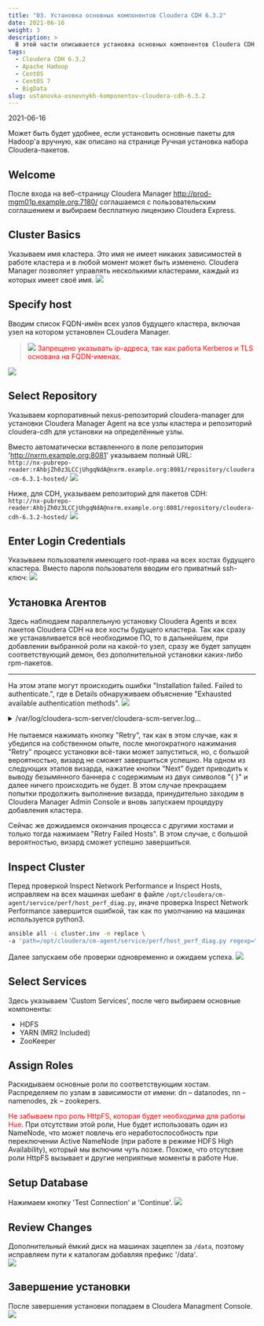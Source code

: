 ```yaml
---
title: "03. Установка основных компонентов Cloudera CDH 6.3.2"
date: 2021-06-16
weight: 3
description: >
  В этой части описывается установка основных компонентов Cloudera CDH 6.3.2.
tags:
  - Cloudera CDH 6.3.2
  - Apache Hadoop
  - CentOS
  - CentOS 7
  - BigData
slug: ustanovka-osnovnykh-komponentov-cloudera-cdh-6.3.2
---
```


2021-06-16

Может быть будет удобнее, если установить основные пакеты для Hadoop'а вручную, как описано на странице Ручная установка набора Cloudera-пакетов.

## Welcome
После входа на веб-страницу Cloudera Manager http://prod-mgm01p.example.org:7180/ соглашаемся с пользовательским соглашением и выбираем бесплатную лицензию Cloudera Express.

## Cluster Basics
Указываем имя кластера. Это имя не имеет никаких зависимостей в работе кластера и в любой момент может быть изменено. Cloudera Manager позволяет управлять несколькими кластерами, каждый из которых имеет своё имя.
![](/img/ustanovka-cloudera-cdh-6.3.2-s-tls-i-kerberos-na-osnove-freeipa/image_3_1.png)

## Specify host
Вводим список FQDN-имён всех узлов будущего кластера, включая узел на котором установлен CLoudera Manager.

> ![](/img/dialog-warning.png) <span style="color: red">Запрещено указывать ip-адреса, так как работа Kerberos и TLS основана на FQDN-именах.</span>

![](/img/ustanovka-cloudera-cdh-6.3.2-s-tls-i-kerberos-na-osnove-freeipa/image_3_2.png)

## Select Repository
Указываем корпоративный nexus-репозиторий cloudera-manager для установки Cloudera Manager Agent на все узлы кластера и репозиторий cloudera-cdh для установки на определённые узлы.

Вместо автоматически вставленного в поле репозитория 'http://nxrm.example.org:8081'  указываем полный URL:<br>
`http://nx-pubrepo-reader:rAhbjZh0z3LCCjUhgqNdA@nxrm.example.org:8081/repository/cloudera-cm-6.3.1-hosted/`
![](/img/ustanovka-cloudera-cdh-6.3.2-s-tls-i-kerberos-na-osnove-freeipa/image_3_3.png)

Ниже, для CDH, указываем репозиторий для пакетов CDH:<br>
`http://nx-pubrepo-reader:AhbjZh0z3LCCjUhgqNdA@nxrm.example.org:8081/repository/cloudera-cdh-6.3.2-hosted/`
![](/img/ustanovka-cloudera-cdh-6.3.2-s-tls-i-kerberos-na-osnove-freeipa/image_3_4.png)

## Enter Login Credentials
Указываем пользователя имеющего root-права на всех хостах будущего кластера. Вместо пароля  пользователя вводим его приватный ssh-ключ:
![](/img/ustanovka-cloudera-cdh-6.3.2-s-tls-i-kerberos-na-osnove-freeipa/image_3_5.png)

## Установка Агентов
Здесь наблюдаем параллельную установку Cloudera Agents и всех пакетов Cloudera CDH на все хосты будущего кластера. Так как сразу же устанавливается всё необходимое ПО, то в дальнейшем, при добавлении выбранной роли на какой-то узел, сразу же будет запущен соответствующий демон, без дополнительной установки каких-либо rpm-пакетов.

---
На этом этапе могут происходить ошибки "Installation failed. Failed to authenticate.", где в Details обнаруживаем объяснение "Exhausted available authentication methods".
![](/img/ustanovka-cloudera-cdh-6.3.2-s-tls-i-kerberos-na-osnove-freeipa/image_3_6.png)
<br>

<details><summary>/var/log/cloudera-scm-server/cloudera-scm-server.log...</summary>

```
2021-06-19 17:15:22,427 INFO NodeConfiguratorThread-0-0:com.cloudera.server.cmf.node.NodeConfiguratorProgress: dev-aux90p.test.lan: Transitioning from AUTHENTICATE (PT0.292S) to MAKE_TEMP_DIR
2021-06-19 17:15:22,471 ERROR NodeConfiguratorThread-0-1:net.schmizz.concurrent.Promise: <<authenticated>> woke to: net.schmizz.sshj.userauth.UserAuthException: Unknown packet received during publickey auth: GLOBAL_REQUEST
2021-06-19 17:15:22,471 WARN NodeConfiguratorThread-0-1:com.cloudera.server.cmf.node.NodeConfigurator: Could not authenticate to dev-aux91p.test.lan
net.schmizz.sshj.userauth.UserAuthException: Exhausted available authentication methods
        at net.schmizz.sshj.SSHClient.auth(SSHClient.java:232)
        at net.schmizz.sshj.SSHClient.auth(SSHClient.java:208)
        at com.cloudera.server.cmf.node.NodeConfigurator.connect(NodeConfigurator.java:416)
        at com.cloudera.server.cmf.node.NodeConfigurator.configure(NodeConfigurator.java:1028)
        at com.cloudera.server.cmf.node.NodeConfigurator.run(NodeConfigurator.java:1106)
        at java.util.concurrent.Executors$RunnableAdapter.call(Executors.java:511)
        at java.util.concurrent.FutureTask.run(FutureTask.java:266)
        at java.util.concurrent.ThreadPoolExecutor.runWorker(ThreadPoolExecutor.java:1149)
        at java.util.concurrent.ThreadPoolExecutor$Worker.run(ThreadPoolExecutor.java:624)
        at java.lang.Thread.run(Thread.java:748)
Caused by: net.schmizz.sshj.userauth.UserAuthException: Unknown packet received during publickey auth: GLOBAL_REQUEST
        at net.schmizz.sshj.userauth.method.AbstractAuthMethod.handle(AbstractAuthMethod.java:52)
        at net.schmizz.sshj.userauth.method.AuthPublickey.handle(AuthPublickey.java:47)
        at net.schmizz.sshj.userauth.UserAuthImpl.handle(UserAuthImpl.java:136)
        at net.schmizz.sshj.transport.TransportImpl.handle(TransportImpl.java:490)
        at net.schmizz.sshj.transport.Decoder.decode(Decoder.java:107)
        at net.schmizz.sshj.transport.Decoder.received(Decoder.java:175)
        at net.schmizz.sshj.transport.Reader.run(Reader.java:60)
2021-06-19 17:15:22,482 INFO NodeConfiguratorThread-0-1:com.cloudera.server.cmf.node.NodeConfiguratorProgress: dev-aux91p.test.lan: Setting AUTHENTICATE as failed and done state
2021-06-19 17:15:22,482 INFO NodeConfiguratorThread-0-1:net.schmizz.sshj.transport.TransportImpl: Disconnected - BY_APPLICATION
```
</details>
<br>
Не пытаемся нажимать кнопку "Retry", так как в этом случае, как я убедился на собственном опыте, после многократного нажимания "Retry" процесс установки всё-таки может запуститься, но, с большой вероятностью, визард не сможет завершиться успешно. На одном из следующих этапов визарда, нажатие кнопки "Next" будет приводить к выводу безымянного баннера с содержимым из двух символов "{ }" и далее ничего происходить не будет.  В этом случае прекращаем попытки продолжить выполнение визарда, принудительно заходим в Cloudera Manager Admin Console и вновь запускаем процедуру добавления кластера.

Сейчас же дожидаемся окончания процесса с другими хостами и только тогда нажимаем "Retry Failed Hosts". В этом случае, с большой вероятностью, визард сможет успешно завершиться.

## Inspect Cluster
Перед проверкой Inspect Network Performance и Inspect Hosts, исправляем на всех машинах шебанг в файле `/opt/cloudera/cm-agent/service/perf/host_perf_diag.py`, иначе проверка Inspect Network Performance завершится ошибкой, так как по умолчанию на машинах используется python3.
```bash
ansible all -i cluster.inv -m replace \
-a 'path=/opt/cloudera/cm-agent/service/perf/host_perf_diag.py regexp=^#!\/usr\/bin\/python replace=#!/usr/bin/python2' --become
```

Далее запускаем обе проверки одновременно и ожидаем успеха.
![](/img/ustanovka-cloudera-cdh-6.3.2-s-tls-i-kerberos-na-osnove-freeipa/image_3_7.png)

## Select Services
Здесь указываем 'Custom Services', после чего выбираем основные компоненты:

- HDFS
- YARN (MR2 Included)
- ZooKeeper

## Assign Roles
Раскидываем основные роли по соответствующим хостам. Распределяем по узлам в зависимости от имени: dn – datanodes, nn – namenodes, zk – zookepers.

<span style="color: red">Не забываем про роль HttpFS, которая будет необходима для работы Hue</span>. При отсутствии этой роли, Hue будет использовать один из NameNode, что может повлечь его неработоспособность при переключении Active NameNode (при работе в режиме HDFS High Availability), который мы включим чуть позже. Похоже, что отсутсвие роли HttpFS вызывает и другие неприятные моменты в работе Hue.

## Setup Database
Нажимаем кнопку 'Test Connection' и 'Continue'.
![](/img/ustanovka-cloudera-cdh-6.3.2-s-tls-i-kerberos-na-osnove-freeipa/image_3_8.png)

## Review Changes
Дополнительный ёмкий диск на машинах зацеплен за `/data`, поэтому исправляем пути к каталогам добавляя префикс '/data'.  
![](/img/ustanovka-cloudera-cdh-6.3.2-s-tls-i-kerberos-na-osnove-freeipa/image_3_9.png)

## Завершение установки
После завершения установки попадаем в Cloudera Managment Console.
![](/img/ustanovka-cloudera-cdh-6.3.2-s-tls-i-kerberos-na-osnove-freeipa/image_3_10.png)
